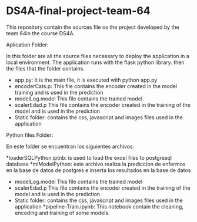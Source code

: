 # DS4A-final-project-team-64
This repository contain the sources file os the project developed by the team 64in the course DS4A.


Aplication Folder:

In this folder are all the source files necessary to deploy the application in a local environment. The application runs with the flask python library. then the files that the folder contains.

* app.py: It is the main file, it is executed with python app.py
* encoderCats.p: This file contains the encoder created in the model training and is used in the prediction
* modelLog.model This file contains the trained model
* scalerEdad.p This file contains the encoder created in the training of the model and is used in the prediction
* Static folder: contains the css, javascript and images files used in the application

Python files Folder:

En este folder se encuentran los siguientes archivos:

*loaderSQLPython.iptnb: is used to load the excel files to postgresql database
*mlModelPython: este archivo realiza la prediccion de enfermos en la base de datos de postgres e inserta los resultados en la base de datos
* modelLog.model This file contains the trained model
* scalerEdad.p This file contains the encoder created in the training of the model and is used in the prediction
* Static folder: contains the css, javascript and images files used in the application
*pipeline-Train.ipynb: This notebook contain the cleaning, encoding and training of some models.




